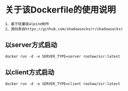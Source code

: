 关于该Dockerfile的使用说明
===
    1、基于轻量级alpine制作
    2、源码来自https://github.com/shadowsocksrr/shadowsocksr
以server方式启动
----
    docker run -d -e SERVER_TYPE=server rootww/ssr:latest
以client方式启动
----
    docker run -d -e SERVER_TYPE=client rootww/ssr:latest
